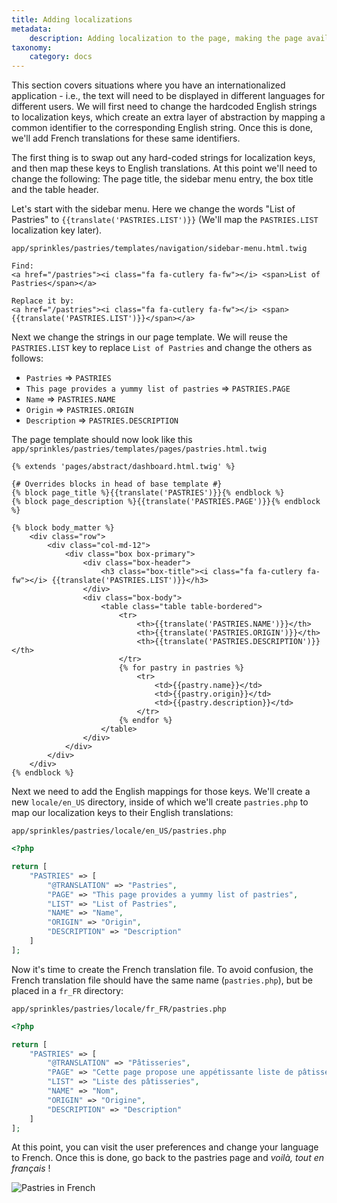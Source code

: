 ```yaml
---
title: Adding localizations
metadata:
    description: Adding localization to the page, making the page available in multiple languages.
taxonomy:
    category: docs
---
```


This section covers situations where you have an internationalized application - i.e., the text will need to be displayed in different languages for different users. We will first need to change the hardcoded English strings to localization keys, which create an extra layer of abstraction by mapping a common identifier to the corresponding English string.  Once this is done, we'll add French translations for these same identifiers. 

The first thing is to swap out any hard-coded strings for localization keys, and then map these keys to English translations. At this point we'll need to change the following: The page title, the sidebar menu entry, the box title and the table header.

Let's start with the sidebar menu. Here we change the words "List of Pastries" to `{{translate('PASTRIES.LIST')}}` (We'll map the `PASTRIES.LIST` localization key later).

`app/sprinkles/pastries/templates/navigation/sidebar-menu.html.twig`
```twig
Find:
<a href="/pastries"><i class="fa fa-cutlery fa-fw"></i> <span>List of Pastries</span></a>

Replace it by: 
<a href="/pastries"><i class="fa fa-cutlery fa-fw"></i> <span>{{translate('PASTRIES.LIST')}}</span></a>
```

Next we change the strings in our page template. We will reuse the `PASTRIES.LIST` key to replace `List of Pastries` and change the others as follows:

- `Pastries` => `PASTRIES`
- `This page provides a yummy list of pastries` => `PASTRIES.PAGE`
- `Name` => `PASTRIES.NAME`
- `Origin` => `PASTRIES.ORIGIN`
- `Description` => `PASTRIES.DESCRIPTION`

The page template should now look like this
`app/sprinkles/pastries/templates/pages/pastries.html.twig`
```twig
{% extends 'pages/abstract/dashboard.html.twig' %}

{# Overrides blocks in head of base template #}
{% block page_title %}{{translate('PASTRIES')}}{% endblock %}
{% block page_description %}{{translate('PASTRIES.PAGE')}}{% endblock %}

{% block body_matter %}
    <div class="row">
        <div class="col-md-12">
            <div class="box box-primary">
                <div class="box-header">
                    <h3 class="box-title"><i class="fa fa-cutlery fa-fw"></i> {{translate('PASTRIES.LIST')}}</h3>
                </div>
                <div class="box-body">
                    <table class="table table-bordered">
                        <tr>
                            <th>{{translate('PASTRIES.NAME')}}</th>
                            <th>{{translate('PASTRIES.ORIGIN')}}</th>
                            <th>{{translate('PASTRIES.DESCRIPTION')}}</th>
                        </tr>
                        {% for pastry in pastries %}
                            <tr>
                                <td>{{pastry.name}}</td>
                                <td>{{pastry.origin}}</td>
                                <td>{{pastry.description}}</td>
                            </tr>
                        {% endfor %}
                    </table>
                </div>
            </div>
        </div>
    </div>
{% endblock %}
```

Next we need to add the English mappings for those keys. We'll create a new `locale/en_US` directory, inside of which we'll create `pastries.php` to map our localization keys to their English translations:

`app/sprinkles/pastries/locale/en_US/pastries.php`
```php
<?php

return [
    "PASTRIES" => [
        "@TRANSLATION" => "Pastries",
        "PAGE" => "This page provides a yummy list of pastries",
        "LIST" => "List of Pastries",
        "NAME" => "Name",
        "ORIGIN" => "Origin",
        "DESCRIPTION" => "Description"
    ]
];
```

Now it's time to create the French translation file. To avoid confusion, the French translation file should have the same name (`pastries.php`), but be placed in a `fr_FR` directory:

`app/sprinkles/pastries/locale/fr_FR/pastries.php`
```php
<?php

return [
    "PASTRIES" => [
        "@TRANSLATION" => "Pâtisseries",
        "PAGE" => "Cette page propose une appétissante liste de pâtisseries",
        "LIST" => "Liste des pâtisseries",
        "NAME" => "Nom",
        "ORIGIN" => "Origine",
        "DESCRIPTION" => "Description"
    ]
];
```

At this point, you can visit the user preferences and change your language to French. Once this is done, go back to the pastries page and _voilà, tout en français_ !

![Pastries in French](/images/pastries/04.png)
